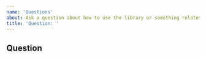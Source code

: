 ```yaml
---
name: 'Questions'
about: Ask a question about how to use the library or something related to it.
title: 'Question: '
---
```


## Question

<!--
  Please provide a clear and concise description of what is your question.
-->
